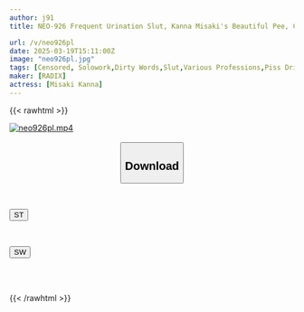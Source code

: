 ```yaml
---
author: j91
title: NEO-926 Frequent Urination Slut, Kanna Misaki's Beautiful Pee, Completely Uncut

url: /v/neo926pl
date: 2025-03-19T15:11:00Z
image: "neo926pl.jpg"
tags: [Censored, Solowork,Dirty Words,Slut,Various Professions,Piss Drinking,Submissive Men	]
maker: [RADIX]
actress: [Misaki Kanna]
---
```



{{< rawhtml >}}

<div class="video" data-videoid="4PMVPzQ62OiKM2b">
    <a href="javascript:;">
        <img src="/v/neo926pl/neo926pl.jpg" width="WIDTH" height="HEIGHT" alt="neo926pl.mp4" loading="lazy">
    </a>
</div>

<script type="text/javascript" src="https://j91.asia/asset/on-demand-st.js"></script>

<br>
  <link rel="stylesheet" href="https://j91.asia/asset/bs5.css">
  
  <center>
  <button class="btn btn-primary" type="button" data-bs-toggle="collapse" data-bs-target=".multi-collapse" aria-expanded="false" aria-controls="multiCollapseExample1 multiCollapseExample2"><h2>Download</h2></button></center>
</p>
<div class="row">
  <div class="col">
    <div class="collapse multi-collapse" id="multiCollapseExample1">
      <div class="card card-body">
	      	      <br>
<div class="buttons">  
<p><a href="/v/neo926pl/st.html" target="_blank"><button class="btn-hover color-3"><i class="fa fa-download"></i> ST</button></a></p></div>
    </div>
  </div>
</div>
  <div class="col">
    <div class="collapse multi-collapse" id="multiCollapseExample2">
      <div class="card card-body">
	      <br>
<div class="buttons">
<p><a href="/v/neo926pl/sw.html" target="_blank"><button class="btn-hover color-2"><i class="fa fa-download"></i> SW</button></a></p></div>
<br><br>
      </div>
    </div>
  </div>
</div>

{{< /rawhtml >}}